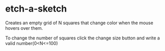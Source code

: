 # etch-a-sketch
Creates an empty grid of N squares that change color when the mouse hovers over them.

To change the number of squares click the change size button and write a valid number(0<N<=100) 